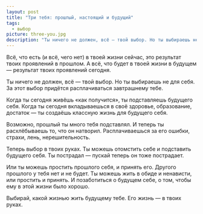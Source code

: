 ```yaml
---
layout: post
title: "Три тебя: прошлый, настоящий и будущий"
tags:
  - выбор
picture: three-you.jpg
description: "Ты ничего не должен, всё — твой выбор. Но ты выбираешь не для себя. За этот выбор придётся расплачиваться завтрашнему тебе"
---
```


Всё, что есть (и всё, чего нет) в твоей жизни сейчас, это результат твоих проявлений в прошлом. А всё, что будет в твоей жизни в будущем — результат твоих проявлений сегодня.

Ты ничего не должен, всё — твой выбор. Но ты выбираешь не для себя. За этот выбор придётся расплачиваться завтрашнему тебе.

Когда ты сегодня живёшь «как получится», ты подставляешь будущего себя. Когда ты сегодня вкладываешься в своё здоровье, образование, достаток — ты создаёшь классную жизнь для будущего себя.

Возможно, прошлый ты много тебя подставлял. И теперь ты расхлёбываешь то, что он натворил. Расплачиваешься за его ошибки, страхи, лень, нерешительность.

Теперь выбор в твоих руках. Ты можешь отомстить себе и подставить будущего себя. Ты пострадал — пускай теперь он тоже пострадает.

Или ты можешь простить прошлого себя, и принять его. Другого прошлого у тебя нет и не будет. Ты можешь жить в обиде и ненависти, или простить и принять. И позаботиться о будущем себе, о том, чтобы ему в этой жизни было хорошо.

Выбирай, какой жизнью жить будущему тебе. Его жизнь — в твоих руках.